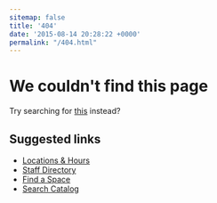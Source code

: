 ```yaml
---
sitemap: false
title: '404'
date: '2015-08-14 20:28:22 +0000'
permalink: "/404.html"
---
```


# We couldn't find this page

Try searching for <a href="#stq=" class="magic-search">this</a> instead?

## Suggested links

- [Locations & Hours](/locations)
- [Staff Directory](/people)
- [Find a Space](/spaces)
- [Search Catalog](/)